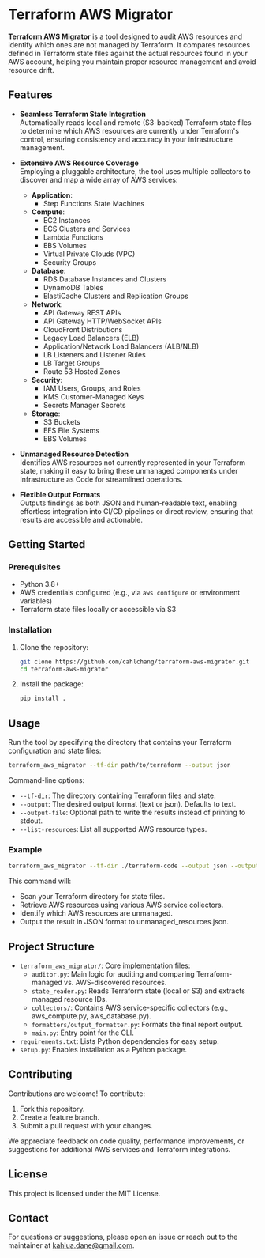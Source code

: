 # Terraform AWS Migrator

**Terraform AWS Migrator** is a tool designed to audit AWS resources and identify which ones are not managed by Terraform. It compares resources defined in Terraform state files against the actual resources found in your AWS account, helping you maintain proper resource management and avoid resource drift.

## Features

- **Seamless Terraform State Integration**  
  Automatically reads local and remote (S3-backed) Terraform state files to determine which AWS resources are currently under Terraform's control, ensuring consistency and accuracy in your infrastructure management.

- **Extensive AWS Resource Coverage**  
  Employing a pluggable architecture, the tool uses multiple collectors to discover and map a wide array of AWS services:

  - **Application**:
    - Step Functions State Machines
  - **Compute**:
    - EC2 Instances
    - ECS Clusters and Services
    - Lambda Functions
    - EBS Volumes
    - Virtual Private Clouds (VPC)
    - Security Groups
  - **Database**:
    - RDS Database Instances and Clusters
    - DynamoDB Tables
    - ElastiCache Clusters and Replication Groups
  - **Network**:
    - API Gateway REST APIs
    - API Gateway HTTP/WebSocket APIs
    - CloudFront Distributions
    - Legacy Load Balancers (ELB)
    - Application/Network Load Balancers (ALB/NLB)
    - LB Listeners and Listener Rules
    - LB Target Groups
    - Route 53 Hosted Zones
  - **Security**:
    - IAM Users, Groups, and Roles
    - KMS Customer-Managed Keys
    - Secrets Manager Secrets
  - **Storage**:
    - S3 Buckets
    - EFS File Systems
    - EBS Volumes

- **Unmanaged Resource Detection**  
  Identifies AWS resources not currently represented in your Terraform state, making it easy to bring these unmanaged components under Infrastructure as Code for streamlined operations.

- **Flexible Output Formats**  
  Outputs findings as both JSON and human-readable text, enabling effortless integration into CI/CD pipelines or direct review, ensuring that results are accessible and actionable.

## Getting Started

### Prerequisites

- Python 3.8+
- AWS credentials configured (e.g., via `aws configure` or environment variables)
- Terraform state files locally or accessible via S3

### Installation

1. Clone the repository:

   ```bash
   git clone https://github.com/cahlchang/terraform-aws-migrator.git
   cd terraform-aws-migrator
   ```

2. Install the package:
   ```bash
   pip install .
   ```

## Usage

Run the tool by specifying the directory that contains your Terraform configuration and state files:

```bash
terraform_aws_migrator --tf-dir path/to/terraform --output json
```

Command-line options:

- `--tf-dir`: The directory containing Terraform files and state.
- `--output`: The desired output format (text or json). Defaults to text.
- `--output-file`: Optional path to write the results instead of printing to stdout.
- `--list-resources`: List all supported AWS resource types.

### Example

```bash
terraform_aws_migrator --tf-dir ./terraform-code --output json --output-file unmanaged_resources.json
```

This command will:

- Scan your Terraform directory for state files.
- Retrieve AWS resources using various AWS service collectors.
- Identify which AWS resources are unmanaged.
- Output the result in JSON format to unmanaged_resources.json.

## Project Structure

- `terraform_aws_migrator/`:
  Core implementation files:
  - `auditor.py`: Main logic for auditing and comparing Terraform-managed vs. AWS-discovered resources.
  - `state_reader.py`: Reads Terraform state (local or S3) and extracts managed resource IDs.
  - `collectors/`: Contains AWS service-specific collectors (e.g., aws_compute.py, aws_database.py).
  - `formatters/output_formatter.py`: Formats the final report output.
  - `main.py`: Entry point for the CLI.
- `requirements.txt`:
  Lists Python dependencies for easy setup.
- `setup.py`:
  Enables installation as a Python package.

## Contributing

Contributions are welcome! To contribute:

1. Fork this repository.
2. Create a feature branch.
3. Submit a pull request with your changes.

We appreciate feedback on code quality, performance improvements, or suggestions for additional AWS services and Terraform integrations.

## License

This project is licensed under the MIT License.

## Contact

For questions or suggestions, please open an issue or reach out to the maintainer at kahlua.dane@gmail.com.
